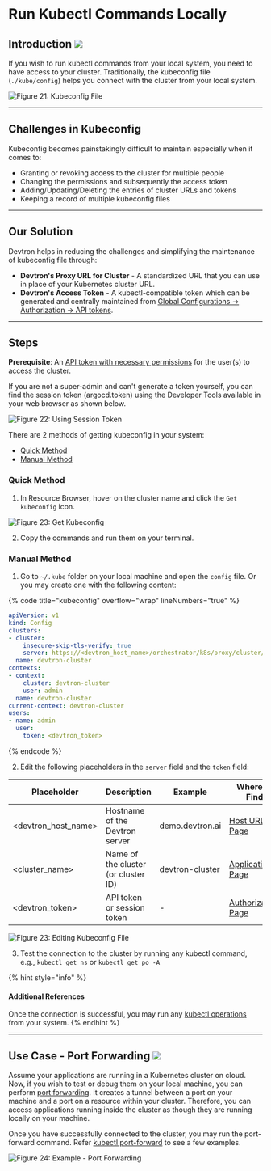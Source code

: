 # Run Kubectl Commands Locally

## Introduction [![](https://devtron-public-asset.s3.us-east-2.amazonaws.com/images/elements/EnterpriseTag.svg)](https://devtron.ai/pricing)

If you wish to run kubectl commands from your local system, you need to have access to your cluster. Traditionally, the kubeconfig file (`./kube/config`) helps you connect with the cluster from your local system.

![Figure 21: Kubeconfig File](https://devtron-public-asset.s3.us-east-2.amazonaws.com/images/kubernetes-resource-browser/kubeconfig.jpg)

***

## Challenges in Kubeconfig

Kubeconfig becomes painstakingly difficult to maintain especially when it comes to:

* Granting or revoking access to the cluster for multiple people
* Changing the permissions and subsequently the access token
* Adding/Updating/Deleting the entries of cluster URLs and tokens
* Keeping a record of multiple kubeconfig files

***

## Our Solution

Devtron helps in reducing the challenges and simplifying the maintenance of kubeconfig file through:

* **Devtron's Proxy URL for Cluster** - A standardized URL that you can use in place of your Kubernetes cluster URL.
* **Devtron's Access Token** - A kubectl-compatible token which can be generated and centrally maintained from [Global Configurations → Authorization → API tokens](../../global-configurations/authorization/api-tokens.md).

***

## Steps

**Prerequisite**: An [API token with necessary permissions](../../global-configurations/authorization/api-tokens.md) for the user(s) to access the cluster.

If you are not a super-admin and can't generate a token yourself, you can find the session token (argocd.token) using the Developer Tools available in your web browser as shown below.

![Figure 22: Using Session Token](https://devtron-public-asset.s3.us-east-2.amazonaws.com/images/kubernetes-resource-browser/argocd-token-v1.gif)

There are 2 methods of getting kubeconfig in your system:

* [Quick Method](kubectl-local.md#quick-method)
* [Manual Method](kubectl-local.md#manual-method)

### Quick Method

1. In Resource Browser, hover on the cluster name and click the `Get kubeconfig` icon.

![Figure 23: Get Kubeconfig](https://devtron-public-asset.s3.us-east-2.amazonaws.com/images/kubernetes-resource-browser/getkubeconfig.gif)

2. Copy the commands and run them on your terminal.

### Manual Method

1. Go to `~/.kube` folder on your local machine and open the `config` file. Or you may create one with the following content:

{% code title="kubeconfig" overflow="wrap" lineNumbers="true" %}
```yml
apiVersion: v1
kind: Config
clusters:
- cluster:
    insecure-skip-tls-verify: true
    server: https://<devtron_host_name>/orchestrator/k8s/proxy/cluster/<cluster_name>
  name: devtron-cluster
contexts:
- context:
    cluster: devtron-cluster
    user: admin
  name: devtron-cluster
current-context: devtron-cluster
users:
- name: admin
  user:
    token: <devtron_token>
```
{% endcode %}

2. Edit the following placeholders in the `server` field and the `token` field:

| Placeholder            | Description                         | Example         | Where to Find                                                                                                                           |
| ---------------------- | ----------------------------------- | --------------- | --------------------------------------------------------------------------------------------------------------------------------------- |
| \<devtron\_host\_name> | Hostname of the Devtron server      | demo.devtron.ai | [Host URL Page](https://devtron-public-asset.s3.us-east-2.amazonaws.com/images/kubernetes-resource-browser/hostname-page.jpg)           |
| \<cluster\_name>       | Name of the cluster (or cluster ID) | devtron-cluster | [Applications Page](https://devtron-public-asset.s3.us-east-2.amazonaws.com/images/kubernetes-resource-browser/applications-page.jpg)   |
| \<devtron\_token>      | API token or session token          | -               | [Authorization Page](https://devtron-public-asset.s3.us-east-2.amazonaws.com/images/kubernetes-resource-browser/authorization-page.jpg) |

![Figure 23: Editing Kubeconfig File](https://devtron-public-asset.s3.us-east-2.amazonaws.com/images/kubernetes-resource-browser/kubeconfig.gif)

3. Test the connection to the cluster by running any kubectl command, e.g., `kubectl get ns` or `kubectl get po -A`

{% hint style="info" %}
#### Additional References

Once the connection is successful, you may run any [kubectl operations](https://kubernetes.io/docs/reference/kubectl/#operations) from your system.
{% endhint %}

***

## Use Case - Port Forwarding [![](https://devtron-public-asset.s3.us-east-2.amazonaws.com/images/elements/EnterpriseTag.svg)](https://devtron.ai/pricing)

Assume your applications are running in a Kubernetes cluster on cloud. Now, if you wish to test or debug them on your local machine, you can perform [port forwarding](https://kubernetes.io/docs/tasks/access-application-cluster/port-forward-access-application-cluster/). It creates a tunnel between a port on your machine and a port on a resource within your cluster. Therefore, you can access applications running inside the cluster as though they are running locally on your machine.

Once you have successfully connected to the cluster, you may run the port-forward command. Refer [kubectl port-forward](https://kubernetes.io/docs/reference/kubectl/generated/kubectl_port-forward/) to see a few examples.

![Figure 24: Example - Port Forwarding](https://devtron-public-asset.s3.us-east-2.amazonaws.com/images/kubernetes-resource-browser/port-forward.gif)
